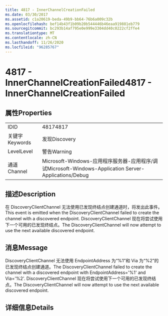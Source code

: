 ```yaml
---
title: 4817 - InnerChannelCreationFailed
ms.date: 03/30/2017
ms.assetid: c1a20619-beda-49b9-bb64-76b6a009c32b
ms.openlocfilehash: bef14b43f1b09b20b544446b46eaa919881eb779
ms.sourcegitcommit: bc293b14af795e0e999e3304dd40c0222cf2ffe4
ms.translationtype: MT
ms.contentlocale: zh-CN
ms.lasthandoff: 11/26/2020
ms.locfileid: "96285767"
---
```

# <a name="4817---innerchannelcreationfailed"></a><span data-ttu-id="b6aeb-102">4817 - InnerChannelCreationFailed</span><span class="sxs-lookup"><span data-stu-id="b6aeb-102">4817 - InnerChannelCreationFailed</span></span>

## <a name="properties"></a><span data-ttu-id="b6aeb-103">属性</span><span class="sxs-lookup"><span data-stu-id="b6aeb-103">Properties</span></span>  
  
|||  
|-|-|  
|<span data-ttu-id="b6aeb-104">ID</span><span class="sxs-lookup"><span data-stu-id="b6aeb-104">ID</span></span>|<span data-ttu-id="b6aeb-105">4817</span><span class="sxs-lookup"><span data-stu-id="b6aeb-105">4817</span></span>|  
|<span data-ttu-id="b6aeb-106">关键字</span><span class="sxs-lookup"><span data-stu-id="b6aeb-106">Keywords</span></span>|<span data-ttu-id="b6aeb-107">发现</span><span class="sxs-lookup"><span data-stu-id="b6aeb-107">Discovery</span></span>|  
|<span data-ttu-id="b6aeb-108">Level</span><span class="sxs-lookup"><span data-stu-id="b6aeb-108">Level</span></span>|<span data-ttu-id="b6aeb-109">警告</span><span class="sxs-lookup"><span data-stu-id="b6aeb-109">Warning</span></span>|  
|<span data-ttu-id="b6aeb-110">通道</span><span class="sxs-lookup"><span data-stu-id="b6aeb-110">Channel</span></span>|<span data-ttu-id="b6aeb-111">Microsoft-Windows-应用程序服务器-应用程序/调试</span><span class="sxs-lookup"><span data-stu-id="b6aeb-111">Microsoft-Windows-Application Server-Applications/Debug</span></span>|  
  
## <a name="description"></a><span data-ttu-id="b6aeb-112">描述</span><span class="sxs-lookup"><span data-stu-id="b6aeb-112">Description</span></span>  

 <span data-ttu-id="b6aeb-113">在 DiscoveryClientChannel 无法使用已发现终结点创建通道时，将发出此事件。</span><span class="sxs-lookup"><span data-stu-id="b6aeb-113">This event is emitted when the DiscoveryClientChannel failed to create the channel with a discovered endpoint.</span></span> <span data-ttu-id="b6aeb-114">DiscoveryClientChannel 现在将尝试使用下一个可用的已发现终结点。</span><span class="sxs-lookup"><span data-stu-id="b6aeb-114">The DiscoveryClientChannel will now attempt to use the next available discovered endpoint.</span></span>  
  
## <a name="message"></a><span data-ttu-id="b6aeb-115">消息</span><span class="sxs-lookup"><span data-stu-id="b6aeb-115">Message</span></span>  

 <span data-ttu-id="b6aeb-116">DiscoveryClientChannel 无法使用 EndpointAddress 为“%1”和 Via 为“%2”的已发现终结点创建通道。</span><span class="sxs-lookup"><span data-stu-id="b6aeb-116">The DiscoveryClientChannel failed to create the channel with a discovered endpoint with EndpointAddress='%1' and Via='%2'.</span></span> <span data-ttu-id="b6aeb-117">DiscoveryClientChannel 现在将尝试使用下一个可用的已发现终结点。</span><span class="sxs-lookup"><span data-stu-id="b6aeb-117">The DiscoveryClientChannel will now attempt to use the next available discovered endpoint.</span></span>  
  
## <a name="details"></a><span data-ttu-id="b6aeb-118">详细信息</span><span class="sxs-lookup"><span data-stu-id="b6aeb-118">Details</span></span>
